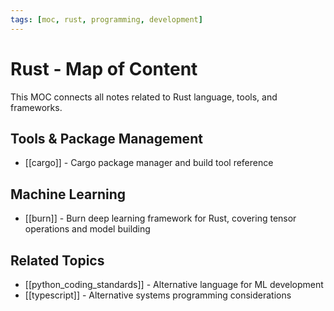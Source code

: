 ```yaml
---
tags: [moc, rust, programming, development]
---
```


# Rust - Map of Content

This MOC connects all notes related to Rust language, tools, and frameworks.

## Tools & Package Management

- [[cargo]] - Cargo package manager and build tool reference

## Machine Learning

- [[burn]] - Burn deep learning framework for Rust, covering tensor operations and model building

## Related Topics

- [[python_coding_standards]] - Alternative language for ML development
- [[typescript]] - Alternative systems programming considerations
